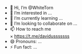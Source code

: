 - 👋 Hi, I’m @WhiteTorn
- 👀 I’m interested in ...
- 🌱 I’m currently learning ...
- 💞️ I’m looking to collaborate on ...
- 📫 How to reach me\
    × https://t.me/davidusssssss
- 😄 Pronouns: ...
- ⚡ Fun fact: ...

<!---
WhiteTorn/WhiteTorn is a ✨ special ✨ repository because its `README.md` (this file) appears on your GitHub profile.
You can click the Preview link to take a look at your changes.
--->
